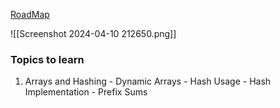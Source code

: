 [RoadMap](https://neetcode.io/roadmap)

![[Screenshot 2024-04-10 212650.png]]


### Topics to learn

1. Arrays and Hashing
		- Dynamic Arrays
		- Hash Usage
		- Hash Implementation
		- Prefix Sums
